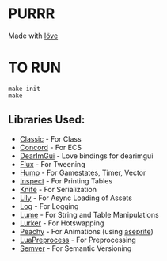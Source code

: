 # PURRR
Made with [löve](https://love2d.org)

# TO RUN

```
make init
make
```

## Libraries Used:
* [Classic](https://github.com/rxi/classic) - For Class
* [Concord](https://github.com/Tjakka5/Concord) - For ECS
* [DearImGui](https://github.com/camchenry/love-imgui) - Love bindings for dearimgui
* [Flux](https://github.com/rxi/flux) - For Tweening
* [Hump](https://github.com/vrld/hump) - For Gamestates, Timer, Vector
* [Inspect](http://github.com/kikito/inspect.lua) - For Printing Tables
* [Knife](https://github.com/airstruck/knife) - For Serialization
* [Lily](https://github.com/MikuAuahDark/lily) - For Async Loading of Assets
* [Log](https://github.com/flamendless/log) - For Logging
* [Lume](https://github.com/rxi/lume) - For String and Table Manipulations
* [Lurker](https://github.com/rxi/lurker) - For Hotswapping
* [Peachy](https://github.com/flamendless/peachy) - For Animations (using [aseprite](https://www.aseprite.org/))
* [LuaPreprocess](https://github.com/ReFreezed/LuaPreprocess/) - For Preprocessing
* [Semver](https://github.com/kikito/semver.lua) - For Semantic Versioning
